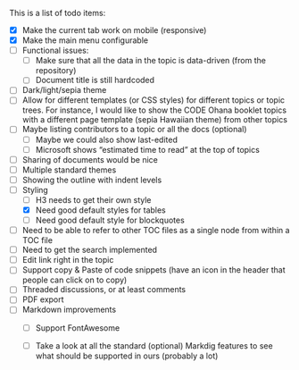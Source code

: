 ﻿This is a list of todo items:


* [X] Make the current tab work on mobile (responsive)
* [X] Make the main menu configurable
* [ ] Functional issues:
    * [ ] Make sure that all the data in the topic is data-driven (from the repository)
    * [ ] Document title is still hardcoded
* [ ] Dark/light/sepia theme
* [ ] Allow for different templates (or CSS styles) for different topics or topic trees. For instance, I would like to show the CODE Ohana booklet topics with a different page template (sepia Hawaiian theme) from other topics
* [ ] Maybe listing contributors to a topic or all the docs (optional)
    * [ ] Maybe we could also show last-edited
    * [ ] Microsoft shows “estimated time to read” at the top of topics
* [ ] Sharing of documents would be nice
* [ ] Multiple standard themes
* [ ] Showing the outline with indent levels
* [ ] Styling
    * [ ] H3 needs to get their own style
    * [x] Need good default styles for tables
    * [ ] Need good default style for blockquotes
* [ ] Need to be able to refer to other TOC files as a single node from within a TOC file
* [ ] Need to get the search implemented
* [ ] Edit link right in the topic
* [ ] Support copy & Paste of code snippets (have an icon in the header that people can click on to copy)
* [ ] Threaded discussions, or at least comments
* [ ] PDF export
* [ ] Markdown improvements
    * [ ] Support FontAwesome
	* [ ] Take a look at all the standard (optional) Markdig features to see what should be supported in ours (probably a lot)

